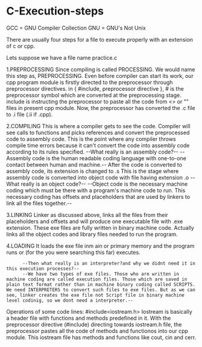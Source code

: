 # C-Execution-steps
GCC = GNU Compiler Collection
GNU = GNU's Not Unix

There are usually four steps for a file to execute properly with an extension of c or cpp.

Lets suppose we have a file name practice.c 

1.PREPROCESSING
        Since compiling is called PROCESSING. We would name this step as, PREPROCESSING. Even before compiler can start its work, our cpp program module is firstly directed to the preprocessor through preprocessor directives. in { #include, preprocessor directive }, # is the preprocessor symbol which are converted at the preprocessing stage. include is instructing the preprocessor to paste all the code from <> or "" files in present cpp module. Now, the preprocessor has converted the .c file to .i file (.ii if .cpp).
        
2.COMPILING
        This is where a compiler gets to see the code. Compiler will see calls to functions and picks references and convert the preprocessed code to assembly code. This is the point where any compiler throws compile time errors because it can't convert the code into assembly code according to its rules specified.
          --What really is an assembly code?--
          --Assembly code is the human readable coding language with one-to-one contact between human and machine.--
After the code is converted to assembly code, its extension is changed to .s This is the stage where assembly code is converted into object code with file having extension .o
          --What really is an object code?--
          --Object code is the necessary machine coding which must be there with a program's machine code to run. This necessary coding has offsets and placeholders that are used by linkers to link all the files together.--

3.LINKING
        Linker as discussed above, links all the files from their placeholders and offsets and will produce one executable file with .exe extension. These exe files are fully written in binary machine code. Actually links all the object codes and library files needed to run the program.

4.LOADING
        It loads the exe file inm ain or primary memory and the program runs or (for the you were searching this far) executes.

          --Then what really is an interpreter?and why we didnt need it in this execution processes?--
          --We have two types of exe files. Those who are written in machine coding are called execution files. Those which are saved in plain text format rather than in machine binary coding called SCRIPTS. We need INTERPRETERS to convert such files to exe files. But as we can see, linker creates the exe file not Script file in binary machine level codinig, so we dont need a interpreter.--

Operations of some code lines:
#include<iostream.h>
        Iostream is basically a header file with functions and methods predefined in it. With the preprocessor directive (#include) directing towards iostream.h file, the preprocessor pastes all the code of methods and functionos into our cpp module. This iostream file has methods and functions like cout, cin and cerr.
        
